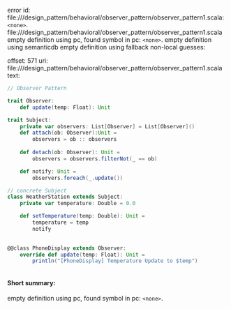 error id: file://<WORKSPACE>/design_pattern/behavioral/observer_pattern/observer_pattern1.scala:`<none>`.
file://<WORKSPACE>/design_pattern/behavioral/observer_pattern/observer_pattern1.scala
empty definition using pc, found symbol in pc: `<none>`.
empty definition using semanticdb
empty definition using fallback
non-local guesses:

offset: 571
uri: file://<WORKSPACE>/design_pattern/behavioral/observer_pattern/observer_pattern1.scala
text:
```scala
// Observer Pattern

trait Observer:
    def update(temp: Float): Unit

trait Subject:
    private var observers: List[Observer] = List[Observer]()
    def attach(ob: Observer):Unit = 
        observers = ob :: observers
    
    def detach(ob: Observer): Unit = 
        observers = observers.filterNot(_ == ob)

    def notify: Unit =
        observers.foreach(_.update())

// concrete Subject
class WeatherStation extends Subject:
    private var temperature: Double = 0.0

    def setTemperature(temp: Double): Unit = 
        temperature = temp
        notify
    

@@class PhoneDisplay extends Observer:
    override def update(temp: Float): Unit = 
        println("[PhoneDisplay] Temperature Update to $temp")



```


#### Short summary: 

empty definition using pc, found symbol in pc: `<none>`.